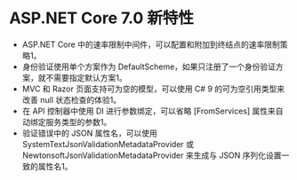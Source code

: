 # ASP.NET Core 7.0 新特性
 - ASP.NET Core 中的速率限制中间件，可以配置和附加到终结点的速率限制策略1。
 - 身份验证使用单个方案作为 DefaultScheme，如果只注册了一个身份验证方案，就不需要指定默认方案1。
 - MVC 和 Razor 页面支持可为空的模型，可以使用 C# 9 的可为空引用类型来改善 null 状态检查的体验1。
 - 在 API 控制器中使用 DI 进行参数绑定，可以省略 [FromServices] 属性来自动绑定服务类型的参数1。
 - 验证错误中的 JSON 属性名，可以使用 SystemTextJsonValidationMetadataProvider 或 NewtonsoftJsonValidationMetadataProvider 来生成与 JSON 序列化设置一致的属性名1。
